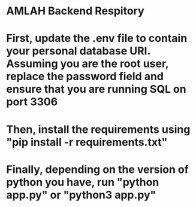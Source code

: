 # AMLAH Backend Respitory

# First, update the .env file to contain your personal database URI. Assuming you are the root user, replace the password field and ensure that you are running SQL on port 3306

# Then, install the requirements using "pip install -r requirements.txt"

# Finally, depending on the version of python you have, run "python app.py" or "python3 app.py"
